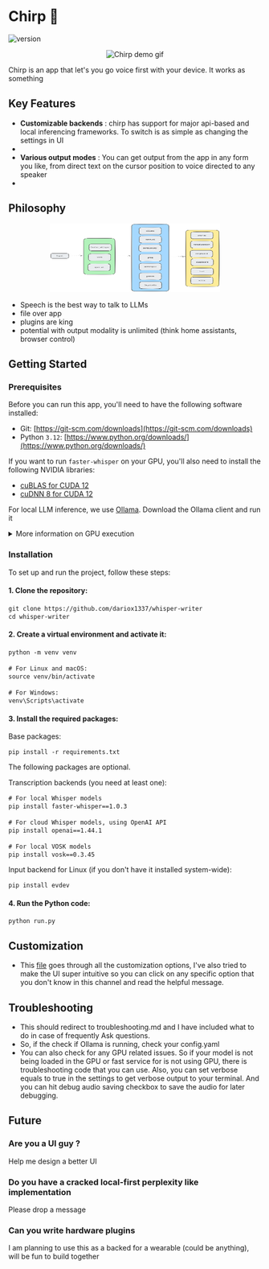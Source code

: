 
# Chirp 🐤

![version](https://img.shields.io/badge/version-1.0-blue)

<p align="center">
    <img src="./assets/chirp-demo-01.gif" alt="Chirp demo gif" width="340" height="136">
</p>

Chirp is an app that let's you go voice first with your device. It works as something

## Key Features
- **Customizable backends** : chirp has support for major api-based and local inferencing frameworks. To switch is as simple as changing the settings in UI
- <demo></demo>
- **Various output modes** : You can get output from the app in any form you like, from direct text on the cursor position to voice directed to any speaker
- <demo></demo>


## Philosophy

<p align="center">
    <img src="./assets/chirp-options.png" alt="WhisperWriter philosophy" width="340" height="136">
</p>

- Speech is the best way to talk to LLMs
- file over app
- plugins are king
- potential with output modality is unlimited (think home assistants, browser control)

## Getting Started

### Prerequisites
Before you can run this app, you'll need to have the following software installed:

- Git: [https://git-scm.com/downloads](https://git-scm.com/downloads)
- Python `3.12`: [https://www.python.org/downloads/](https://www.python.org/downloads/)

If you want to run `faster-whisper` on your GPU, you'll also need to install the following NVIDIA libraries:

- [cuBLAS for CUDA 12](https://developer.nvidia.com/cublas)
- [cuDNN 8 for CUDA 12](https://developer.nvidia.com/cudnn)

For local LLM inference, we use [Ollama](https://github.com/ollama/ollama). Download the Ollama client and run it

<details>
<summary>More information on GPU execution</summary>

The below was taken directly from the [`faster-whisper` README](https://github.com/SYSTRAN/faster-whisper?tab=readme-ov-file#gpu):

**Note:** The latest versions of `ctranslate2` support CUDA 12 only. For CUDA 11, the current workaround is downgrading to the `3.24.0` version of `ctranslate2` (This can be done with `pip install --force-reinsall ctranslate2==3.24.0`).

There are multiple ways to install the NVIDIA libraries mentioned above. The recommended way is described in the official NVIDIA documentation, but we also suggest other installation methods below.

#### Use Docker

The libraries (cuBLAS, cuDNN) are installed in these official NVIDIA CUDA Docker images: `nvidia/cuda:12.0.0-runtime-ubuntu20.04` or `nvidia/cuda:12.0.0-runtime-ubuntu22.04`.

#### Install with `pip` (Linux only)

On Linux these libraries can be installed with `pip`. Note that `LD_LIBRARY_PATH` must be set before launching Python.

```bash
pip install nvidia-cublas-cu12 nvidia-cudnn-cu12

export LD_LIBRARY_PATH=`python3 -c 'import os; import nvidia.cublas.lib; import nvidia.cudnn.lib; print(os.path.dirname(nvidia.cublas.lib.__file__) + ":" + os.path.dirname(nvidia.cudnn.lib.__file__))'`
```

**Note**: Version 9+ of `nvidia-cudnn-cu12` appears to cause issues due its reliance on cuDNN 9 (Faster-Whisper does not currently support cuDNN 9). Ensure your version of the Python package is for cuDNN 8.

#### Download the libraries from Purfview's repository (Windows & Linux)

Purfview's [whisper-standalone-win](https://github.com/Purfview/whisper-standalone-win) provides the required NVIDIA libraries for Windows & Linux in a [single archive](https://github.com/Purfview/whisper-standalone-win/releases/tag/libs). Decompress the archive and place the libraries in a directory included in the `PATH`.

</details>

### Installation
To set up and run the project, follow these steps:

#### 1. Clone the repository:

```
git clone https://github.com/dariox1337/whisper-writer
cd whisper-writer
```

#### 2. Create a virtual environment and activate it:

```
python -m venv venv

# For Linux and macOS:
source venv/bin/activate

# For Windows:
venv\Scripts\activate
```

#### 3. Install the required packages:

Base packages:
```
pip install -r requirements.txt
```

The following packages are optional.

Transcription backends (you need at least one):
```
# For local Whisper models
pip install faster-whisper==1.0.3

# For cloud Whisper models, using OpenAI API
pip install openai==1.44.1

# For local VOSK models
pip install vosk==0.3.45
```

Input backend for Linux (if you don't have it installed system-wide):
```
pip install evdev
```


#### 4. Run the Python code:

```
python run.py
```

## Customization 

- This [file]() goes through all the customization options, I've also tried to make the UI super intuitive so you can click on any specific option that you don't know in this channel and read the helpful message.

## Troubleshooting

-  This should redirect to troubleshooting.md and I have included what to do in case of frequently Ask questions.
-  So, if the check if Ollama is running, check your config.yaml
-  You can also check for any GPU related issues. So if your model is not being loaded in the GPU or fast service for is not using GPU, there is troubleshooting code that you can use. Also, you can set verbose equals to true in the settings to get verbose output to your terminal. And you can hit debug audio saving checkbox to save the audio for later debugging.


## Future

### Are you a UI guy ?
Help me design a better UI 

### Do you have a cracked local-first perplexity like implementation
Please drop a message

### Can you write hardware plugins
I am planning to use this as a backed for a wearable (could be anything), will be fun to build together

### 
